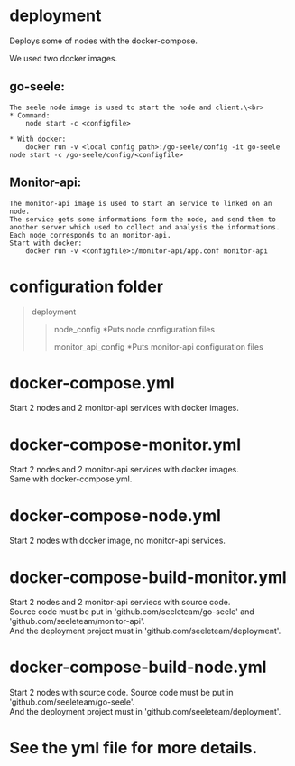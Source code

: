 # deployment
Deploys some of nodes with the docker-compose.

We used two docker images.
## go-seele:
    The seele node image is used to start the node and client.\<br> 
    * Command:
        node start -c <configfile>
    
    * With docker:
        docker run -v <local config path>:/go-seele/config -it go-seele node start -c /go-seele/config/<configfile>
        

## Monitor-api:
    The monitor-api image is used to start an service to linked on an node.
    The service gets some informations form the node, and send them to another server which used to collect and analysis the informations.
    Each node corresponds to an monitor-api.
    Start with docker:
        docker run -v <configfile>:/monitor-api/app.conf monitor-api

# configuration folder
>deployment
>>node_config
>>*Puts node configuration files
>>
>>monitor_api_config
>>*Puts monitor-api configuration files

# docker-compose.yml
Start 2 nodes and 2 monitor-api services with docker images.

# docker-compose-monitor.yml
Start 2 nodes and 2 monitor-api services with docker images.<br>
Same with docker-compose.yml.

# docker-compose-node.yml
Start 2 nodes with docker image, no monitor-api services.

# docker-compose-build-monitor.yml
Start 2 nodes and 2 monitor-api serviecs with source code.<br> 
Source code must be put in 'github.com/seeleteam/go-seele' and 'github.com/seeleteam/monitor-api'.<br> 
And the deployment project must in 'github.com/seeleteam/deployment'.<br> 

# docker-compose-build-node.yml
Start 2 nodes with source code.
Source code must be put in 'github.com/seeleteam/go-seele'.<br> 
And the deployment project must in 'github.com/seeleteam/deployment'.<br> 

# See the yml file for more details.